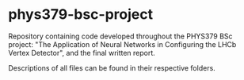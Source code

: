 # phys379-bsc-project
Repository containing code developed throughout the PHYS379 BSc project: "The Application of Neural Networks in Configuring the LHCb Vertex Detector", and the final written report.

Descriptions of all files can be found in their respective folders.
